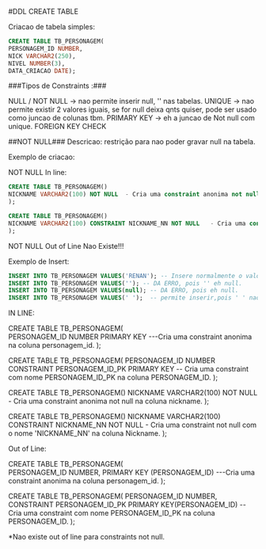 #DDL CREATE TABLE

Criacao de tabela simples:

``` SQL
CREATE TABLE TB_PERSONAGEM(
PERSONAGEM_ID NUMBER,
NICK VARCHAR2(250),
NIVEL NUMBER(3),
DATA_CRIACAO DATE);
```

###Tipos de Constraints :###

NULL / NOT NULL -> nao permite inserir null, '' nas tabelas.
UNIQUE -> nao permite existir 2 valores iguais, se for null deixa qnts quiser, pode ser usado como juncao de colunas tbm.
PRIMARY KEY -> eh a juncao de Not null com unique.
FOREIGN KEY
CHECK


##NOT NULL###
Descricao:  restrição para nao poder gravar null na tabela.

Exemplo de criacao:

NOT NULL In line:
```SQL
CREATE TABLE TB_PERSONAGEM()
NICKNAME VARCHAR2(100) NOT NULL  - Cria uma constraint anonima not null na coluna nickname.
);

CREATE TABLE TB_PERSONAGEM()
NICKNAME VARCHAR2(100) CONSTRAINT NICKNAME_NN NOT NULL   - Cria uma constraint not null com o nome 'NICKNAME_NN' na coluna Nickname.
);
```

NOT NULL Out of Line
Nao Existe!!!

Exemplo de Insert:
```SQL
INSERT INTO TB_PERSONAGEM VALUES('RENAN'); -- Insere normalmente o valor 'Renan';
INSERT INTO TB_PERSONAGEM VALUES(''); -- DA ERRO, pois '' eh null.
INSERT INTO TB_PERSONAGEM VALUES(null); -- DA ERRO, pois eh null.
INSERT INTO TB_PERSONAGEM VALUES(' ');  -- permite inserir,pois ' ' nao eh null.
```






IN LINE:

CREATE TABLE TB_PERSONAGEM(                    
PERSONAGEM_ID NUMBER PRIMARY KEY   ---Cria uma constraint anonima na coluna personagem_id.
);


CREATE TABLE TB_PERSONAGEM(
PERSONAGEM_ID NUMBER CONSTRAINT PERSONAGEM_ID_PK PRIMARY KEY   -- Cria uma constraint com nome PERSONAGEM_ID_PK na coluna PERSONAGEM_ID.
);


CREATE TABLE TB_PERSONAGEM()
NICKNAME VARCHAR2(100) NOT NULL  - Cria uma constraint anonima not null na coluna nickname.
);

CREATE TABLE TB_PERSONAGEM()
NICKNAME VARCHAR2(100) CONSTRAINT NICKNAME_NN NOT NULL   - Cria uma constraint not null com o nome 'NICKNAME_NN' na coluna Nickname.
);




Out of Line:

CREATE TABLE TB_PERSONAGEM(                    
PERSONAGEM_ID NUMBER,
PRIMARY KEY (PERSONAGEM_ID)   ---Cria uma constraint anonima na coluna personagem_id.
);

CREATE TABLE TB_PERSONAGEM(
PERSONAGEM_ID NUMBER,
CONSTRAINT PERSONAGEM_ID_PK PRIMARY KEY(PERSONAGEM_ID) -- Cria uma constraint com nome PERSONAGEM_ID_PK na coluna PERSONAGEM_ID.
);

*Nao existe out of line para constraints not null.

